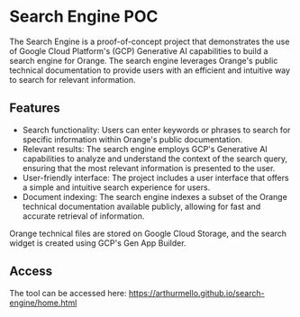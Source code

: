 # Search Engine POC

The Search Engine is a proof-of-concept project that demonstrates the use of Google Cloud Platform's (GCP) Generative AI capabilities to build a search engine for Orange. The search engine leverages Orange's public technical documentation to provide users with an efficient and intuitive way to search for relevant information.

## Features

- Search functionality: Users can enter keywords or phrases to search for specific information within Orange's public documentation.
- Relevant results: The search engine employs GCP's Generative AI capabilities to analyze and understand the context of the search query, ensuring that the most relevant information is presented to the user.
- User-friendly interface: The project includes a user interface that offers a simple and intuitive search experience for users.
- Document indexing: The search engine indexes a subset of the Orange technical documentation available publicly, allowing for fast and accurate retrieval of information.

Orange technical files are stored on Google Cloud Storage, and the search widget is created using GCP's Gen App Builder.

## Access

The tool can be accessed here: https://arthurmello.github.io/search-engine/home.html
